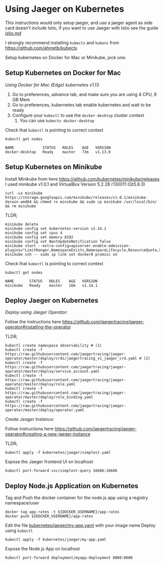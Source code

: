 
# Using Jaeger on Kubernetes

This instructions would only setup jaeger, and use a jaeger agent as side card doesn't include Istio, if you want to use Jaeger with Istio see the guide [istio.md](istio.md)

I strongly recommend installing `kubectx` and `kubens` from https://github.com/ahmetb/kubectx


Setup kubernetes on Docker for Mac or Minikube, pick one:

## Setup Kubernetes on Docker for Mac
*Using Docker for Mac (Edge) kubernetes v1.13*
1. Go to preferences, advance tab, and make sure you are using 4 CPU, 8 GB Mem
1. Go to preferences, kubernetes tab enable kubernetes and wait to be ready
1. Configure your `kubectl` to use the `docker-desktop` cluster context
   1. You can use `kubectx docker-desktop`

Check that `kubectl` is pointing to correct context
```
kubectl get nodes

NAME             STATUS   ROLES    AGE   VERSION
docker-desktop   Ready    master   73m   v1.13.0
```

## Setup Kubernetes on Minikube

Install Minikube from here https://github.com/kubernetes/minikube/releases
I used minikube v1.0.1 and VirtualBox Version 5.2.28 r130011 (Qt5.6.3)
```
curl -Lo minikube https://storage.googleapis.com/minikube/releases/v1.0.1/minikube-darwin-amd64 && chmod +x minikube && sudo cp minikube /usr/local/bin/ && rm minikube
```

TLDR;
```
minikube delete
minikube config set kubernetes-version v1.14.1
minikube config set cpus 4
minikube config set memory 8192
minikube config set WantUpdateNotification false
minikube start --extra-config=apiserver.enable-admission-plugins="LimitRanger,NamespaceExists,NamespaceLifecycle,ResourceQuota,ServiceAccount,DefaultStorageClass,MutatingAdmissionWebhook"
minikube ssh -- sudo ip link set docker0 promisc on
```
Check that `kubectl` is pointing to correct context
```
kubectl get nodes

NAME       STATUS   ROLES    AGE   VERSION
minikube   Ready    master   16m   v1.14.1
```

## Deploy Jaeger on Kubernetes

*Deploy using Jaeger Operator:*

Follow the instructions here https://github.com/jaegertracing/jaeger-operator#installing-the-operator

TLDR;
```
kubectl create namespace observability # (1)
kubectl create -f https://raw.githubusercontent.com/jaegertracing/jaeger-operator/master/deploy/crds/jaegertracing_v1_jaeger_crd.yaml # (2)
kubectl create -f https://raw.githubusercontent.com/jaegertracing/jaeger-operator/master/deploy/service_account.yaml
kubectl create -f https://raw.githubusercontent.com/jaegertracing/jaeger-operator/master/deploy/role.yaml
kubectl create -f https://raw.githubusercontent.com/jaegertracing/jaeger-operator/master/deploy/role_binding.yaml
kubectl create -f https://raw.githubusercontent.com/jaegertracing/jaeger-operator/master/deploy/operator.yaml
```

*Create Jeager Instance:*

Follow instructions here https://github.com/jaegertracing/jaeger-operator#creating-a-new-jaeger-instance

TLDR;
```
kubectl apply -f kubernetes/jaeger/simplest.yaml
```

Expose the Jaeger frontend UI on localhost
```
kubectl port-forward svc/simplest-query 16686:16686
```

## Deploy Node.js Application on Kubernetes

Tag and Push the docker container for the node.js app using a registry namespace/user
```
docker tag app-rates -t ${DOCKER_USERNAME}/app-rates
docker push ${DOCKER_USERNAME}/app-rates
```

Edit the file [kubernetes/jaeger/my-app.yaml](./kubernetes/jaeger/my-app.yaml) with your image name
Deploy using `kubectl`
```
kubectl apply -f kubernetes/jaeger/my-app.yaml
```

Expose the Node.js App on localhost
```
kubectl port-forward deployment/myapp-deployment 8080:8080
```
